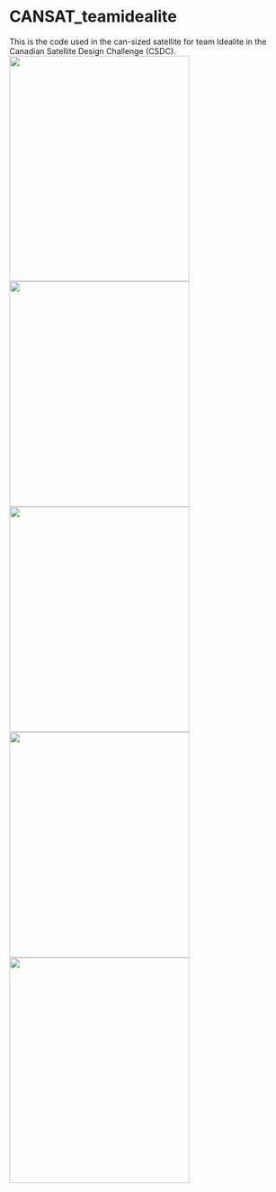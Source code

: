 # CANSAT_teamidealite
This is the code used in the can-sized satellite for team Idealite in the Canadian Satellite Design Challenge (CSDC).
<img src="https://github.com/kryptoish/CANSAT_teamidealite/assets/69884464/ab48974f-081a-4028-ab10-095112334f2f" width="320" height="400">
<img src="https://github.com/kryptoish/CANSAT_teamidealite/assets/69884464/e99c231a-214b-4644-b58d-f1935cdad513" width="320" height="400">
<img src="https://github.com/kryptoish/CANSAT_teamidealite/assets/69884464/8ac3f83d-afab-4183-8644-86cbeb3f5705" width="320" height="400">
<img src="https://github.com/kryptoish/CANSAT_teamidealite/assets/69884464/be7b96ef-2a06-47e0-9806-e7e75d85c817" width="320" height="400">
<img src="https://github.com/kryptoish/CANSAT_teamidealite/assets/69884464/1bdf068f-1e1d-4226-abdb-d48b9e8bb867" width="320" height="400">




